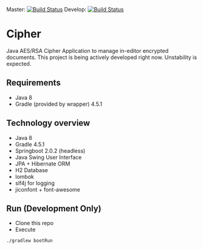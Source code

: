 Master: [![Build Status](https://travis-ci.com/lpenap/cipher.svg?branch=master)](https://travis-ci.com/lpenap/cipher) Develop: [![Build Status](https://travis-ci.com/lpenap/cipher.svg?branch=develop)](https://travis-ci.com/lpenap/cipher)

# Cipher
Java AES/RSA Cipher Application to manage in-editor encrypted documents.
This project is being actively developed right now. Unstability is expected.

## Requirements
* Java 8
* Gradle (provided by wrapper) 4.5.1

## Technology overview
* Java 8
* Gradle 4.5.1
* Springboot 2.0.2 (headless)
* Java Swing User Interface
* JPA + Hibernate ORM
* H2 Database
* lombok
* slf4j for logging
* jiconfont + font-awesome

## Run (Development Only)
* Clone this repo
* Execute
```bash
./gradlew bootRun
```
